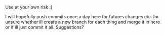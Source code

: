 Use at your own risk :)

I will hopefully push commits once a day here for futures changes etc. Im unsure whether ill create a new branch for each thing and merge it in here or if ill just commit it all. Suggestions?
